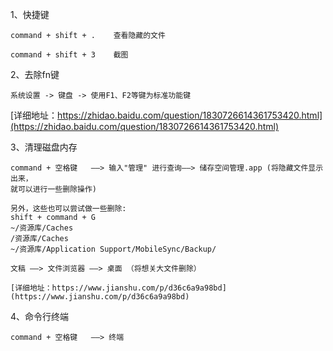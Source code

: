 
1、快捷键
```
command + shift + .    查看隐藏的文件

command + shift + 3    截图
```

2、去除fn键
```
系统设置 -> 键盘 -> 使用F1、F2等键为标准功能键
```
[详细地址：https://zhidao.baidu.com/question/1830726614361753420.html](https://zhidao.baidu.com/question/1830726614361753420.html)

3、清理磁盘内存
```
command + 空格键   ——> 输入"管理" 进行查询——> 储存空间管理.app (将隐藏文件显示出来，
就可以进行一些删除操作)

另外，这些也可以尝试做一些删除:
shift + command + G
~/资源库/Caches
/资源库/Caches
~/资源库/Application Support/MobileSync/Backup/

文稿 ——> 文件浏览器 ——> 桌面 （将想关大文件删除）

[详细地址：https://www.jianshu.com/p/d36c6a9a98bd](https://www.jianshu.com/p/d36c6a9a98bd)

```
4、命令行终端
```
command + 空格键   ——> 终端
```